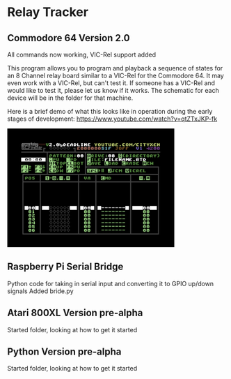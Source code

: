 # Relay Tracker

## Commodore 64 Version 2.0

All commands now working, VIC-Rel support added

This program allows you to program and playback a sequence of states for an 8 Channel relay board similar to a VIC-Rel for the Commodore 64. It may even work with a VIC-Rel, but can't test it. If someone has a VIC-Rel and would like to test it, please let us know if it works. The schematic for each device will be in the folder for that machine.

Here is a brief demo of what this looks like in operation during the early stages of development: https://www.youtube.com/watch?v=qtZTxJKP-fk

![C64Version](https://github.com/cityxen/RelayTracker/blob/master/commodore64/screenshots/relay_tracker-image-actual-v2.0-1-tn.png)

## Raspberry Pi Serial Bridge

Python code for taking in serial input and converting it to GPIO up/down signals
Added bride.py

## Atari 800XL Version pre-alpha

Started folder, looking at how to get it started

## Python Version pre-alpha

Started folder, looking at how to get it started

